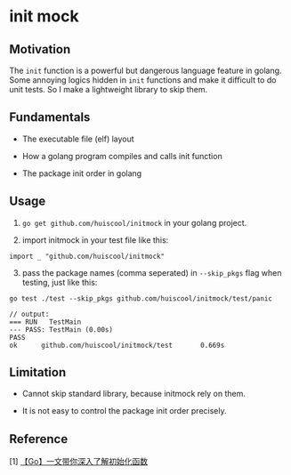 # init mock

## Motivation

The `init` function is a powerful but dangerous language feature in golang.
Some annoying logics hidden in `init` functions and make it difficult to do unit tests.
So I make a lightweight library to skip them.

## Fundamentals

* The executable file (elf) layout

* How a golang program compiles and calls init function

* The package init order in golang

## Usage

1. `go get github.com/huiscool/initmock` in your golang project.

2. import initmock in your test file like this:
```
import _ "github.com/huiscool/initmock"
```

3. pass the package names (comma seperated) in `--skip_pkgs` flag when testing, just like this:
```
go test ./test --skip_pkgs github.com/huiscool/initmock/test/panic

// output:
=== RUN   TestMain
--- PASS: TestMain (0.00s)
PASS
ok      github.com/huiscool/initmock/test       0.669s
```

## Limitation

* Cannot skip standard library, because initmock rely on them.

* It is not easy to control the package init order precisely.

## Reference

[1] [【Go】一文带你深入了解初始化函数](https://juejin.cn/post/7011737366360490015)